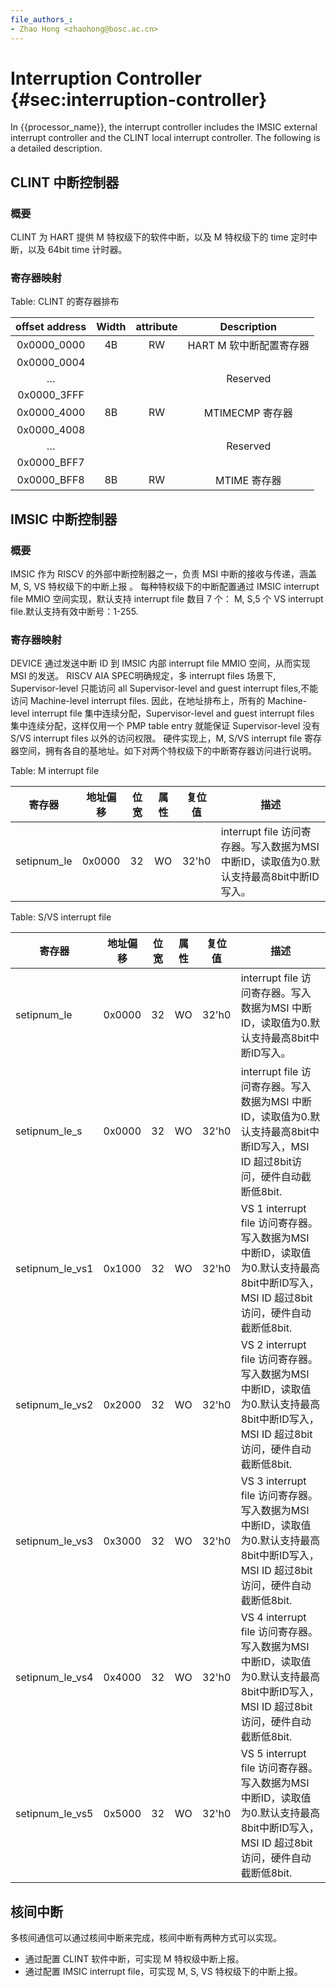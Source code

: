 ```yaml
---
file_authors_:
- Zhao Hong <zhaohong@bosc.ac.cn>
---
```


# Interruption Controller {#sec:interruption-controller}

In {{processor_name}}, the interrupt controller includes the IMSIC external
interrupt controller and the CLINT local interrupt controller. The following is
a detailed description.

## CLINT 中断控制器

### 概要

CLINT 为 HART 提供 M 特权级下的软件中断，以及 M 特权级下的 time 定时中断，以及 64bit time 计时器。

### 寄存器映射

Table: CLINT 的寄存器排布

| offset address | Width | attribute |   Description   |
| :------------: | :---: | :-------: | :-------------: |
|  0x0000_0000   |  4B   |    RW     | HART M 软中断配置寄存器 |
|  0x0000_0004   |       |           |                 |
|       …        |       |           |    Reserved     |
|  0x0000_3FFF   |       |           |                 |
|  0x0000_4000   |  8B   |    RW     |  MTIMECMP 寄存器   |
|  0x0000_4008   |       |           |                 |
|       …        |       |           |    Reserved     |
|  0x0000_BFF7   |       |           |                 |
|  0x0000_BFF8   |  8B   |    RW     |    MTIME 寄存器    |


## IMSIC 中断控制器

### 概要

IMSIC 作为 RISCV 的外部中断控制器之一，负责 MSI 中断的接收与传递，涵盖 M, S, VS 特权级下的中断上报 。 每种特权级下的中断配置通过
IMSIC interrupt file MMIO 空间实现，默认支持 interrupt file 数目 7 个： M, S,5 个 VS interrupt
file.默认支持有效中断号：1-255.

### 寄存器映射

DEVICE 通过发送中断 ID 到 IMSIC 内部 interrupt file MMIO 空间，从而实现 MSI 的发送。 RISCV AIA
SPEC明确规定，多 interrupt files 场景下, Supervisor-level 只能访问 all Supervisor-level and
guest interrupt files,不能访问 Machine-level interrupt files. 因此，在地址排布上，所有的
Machine-level interrupt file 集中连续分配，Supervisor-level and guest interrupt files
集中连续分配，这样仅用一个 PMP table entry 就能保证 Supervisor-level 没有 S/VS interrupt files
以外的访问权限。 硬件实现上，M, S/VS interrupt file 寄存器空间，拥有各自的基地址。如下对两个特权级下的中断寄存器访问进行说明。

Table: M interrupt file

| 寄存器         | 地址偏移   | 位宽  | 属性  | 复位值   | 描述                                                         |
| ----------- | ------ | --- | --- | ----- | ---------------------------------------------------------- |
| setipnum_le | 0x0000 | 32  | WO  | 32'h0 | interrupt file 访问寄存器。写入数据为MSI 中断ID，读取值为0.默认支持最高8bit中断ID写入。 |


Table: S/VS interrupt file

| 寄存器             | 地址偏移   | 位宽  | 属性  | 复位值   | 描述                                                                                          |
| --------------- | ------ | --- | --- | ----- | ------------------------------------------------------------------------------------------- |
| setipnum_le     | 0x0000 | 32  | WO  | 32'h0 | interrupt file 访问寄存器。写入数据为MSI 中断ID，读取值为0.默认支持最高8bit中断ID写入。                                  |
| setipnum_le_s   | 0x0000 | 32  | WO  | 32'h0 | interrupt file 访问寄存器。写入数据为MSI 中断ID，读取值为0.默认支持最高8bit中断ID写入，MSI ID 超过8bit访问，硬件自动截断低8bit.      |
| setipnum_le_vs1 | 0x1000 | 32  | WO  | 32'h0 | VS 1 interrupt file 访问寄存器。写入数据为MSI 中断ID，读取值为0.默认支持最高8bit中断ID写入，MSI ID 超过8bit访问，硬件自动截断低8bit. |
| setipnum_le_vs2 | 0x2000 | 32  | WO  | 32'h0 | VS 2 interrupt file 访问寄存器。写入数据为MSI 中断ID，读取值为0.默认支持最高8bit中断ID写入，MSI ID 超过8bit访问，硬件自动截断低8bit. |
| setipnum_le_vs3 | 0x3000 | 32  | WO  | 32'h0 | VS 3 interrupt file 访问寄存器。写入数据为MSI 中断ID，读取值为0.默认支持最高8bit中断ID写入，MSI ID 超过8bit访问，硬件自动截断低8bit. |
| setipnum_le_vs4 | 0x4000 | 32  | WO  | 32'h0 | VS 4 interrupt file 访问寄存器。写入数据为MSI 中断ID，读取值为0.默认支持最高8bit中断ID写入，MSI ID 超过8bit访问，硬件自动截断低8bit. |
| setipnum_le_vs5 | 0x5000 | 32  | WO  | 32'h0 | VS 5 interrupt file 访问寄存器。写入数据为MSI 中断ID，读取值为0.默认支持最高8bit中断ID写入，MSI ID 超过8bit访问，硬件自动截断低8bit. |

## 核间中断

多核间通信可以通过核间中断来完成，核间中断有两种方式可以实现。

- 通过配置 CLINT 软件中断，可实现 M 特权级中断上报。
- 通过配置 IMSIC interrupt file，可实现 M, S, VS 特权级下的中断上报。
